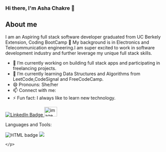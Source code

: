 ### Hi there, I'm Asha Chakre 👋
## About me
I am an Aspiring full stack software developer graduated from UC Berkely Extension, Coding BootCamp 🎉 
My background is in Electronics and Telecommunication engineering.I am super excited to work in software development industry and further leverage my unique full stack skills.

- 🎯  I’m currently working on building full stack apps and participating in freelancing projects.
- 🌱 I’m currently learning Data Structures and Algorithms from LeetCode,CodeSignal and FreeCodeCamp.
- 😄 Pronouns: She/her
- 📫 Connect with me:
- ⚡ Fun fact: I always like to learn new technology.
<p>
<a href="https://www.linkedin.com/in/ashachakre">
    <img src="https://img.shields.io/badge/LinkedIn-blue?style=for-the-badge&logo=linkedin&logoColor=white" alt="LinkedIn Badge"/>
  </a>
 <a href="mailto:chourpagar.asha@gmail.com" target="blank"><img src="https://techcommunity.microsoft.com/t5/image/serverpage/image-id/172206i70472167E79B9D0F/image-size/large?v=v2&px=999" alt="image of an envelope" height="30" width="40" /></a>
</p>
Languages and Tools:

<p>
    <img src="https://img.shields.io/badge/HTML5-E34F26?style=for-the-badge&logo=html5&logoColor=white" alt="HTML badge"/>
        <img src="https://img.shields.io/badge/CSS-239120?&style=for-the-badge&logo=css3&logoColor=white"/>

    
    </p>
